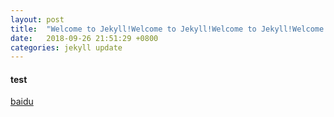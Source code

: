```yaml
---
layout: post
title:  "Welcome to Jekyll!Welcome to Jekyll!Welcome to Jekyll!Welcome to Jekyll!"
date:   2018-09-26 21:51:29 +0800
categories: jekyll update
---
```


#### test

[baidu](www.baidu.com)